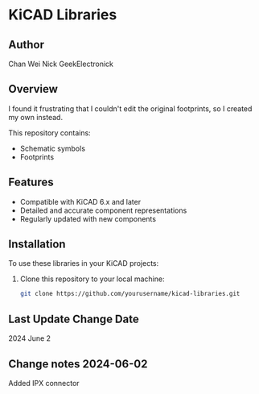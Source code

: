 # KiCAD Libraries


## Author

Chan Wei Nick
GeekElectronick

## Overview

I found it frustrating that I couldn't edit the original footprints, so I created my own instead.

This repository contains:
- Schematic symbols
- Footprints

## Features

- Compatible with KiCAD 6.x and later
- Detailed and accurate component representations
- Regularly updated with new components

## Installation

To use these libraries in your KiCAD projects:
1. Clone this repository to your local machine:
   ```bash
   git clone https://github.com/yourusername/kicad-libraries.git

## Last Update Change Date

2024 June 2

## Change notes 2024-06-02

Added IPX connector